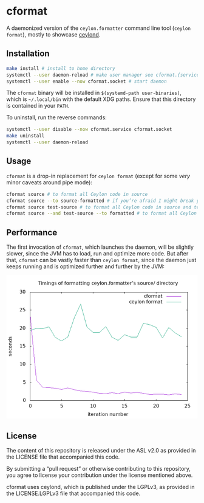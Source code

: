 cformat
=======

A daemonized version of the `ceylon.formatter` command line tool (`ceylon format`),
mostly to showcase [ceylond].

[ceylond]: https://github.com/lucaswerkmeister/ceylond

Installation
------------

```sh
make install # install to home directory
systemctl --user daemon-reload # make user manager see cformat.{service,socket} units
systemctl --user enable --now cformat.socket # start daemon
```

The `cformat` binary will be installed in `$(systemd-path user-binaries)`,
which is `~/.local/bin` with the default XDG paths.
Ensure that this directory is contained in your `PATH`.

To uninstall, run the reverse commands:
```sh
systemctl --user disable --now cformat.service cformat.socket
make uninstall
systemctl --user daemon-reload
```

Usage
-----

`cformat` is a drop-in replacement for `ceylon format` (except for some *very* minor caveats around pipe mode):

```sh
cformat source # to format all Ceylon code in source
cformat source --to source-formatted # if you’re afraid I might break your code – directory structure is preserved
cformat source test-source # to format all Ceylon code in source and test-source
cformat source --and test-source --to formatted # to format all Ceylon code in source and test-source into formatted
```

Performance
-----------

The first invocation of `cformat`, which launches the daemon, will be slightly slower,
since the JVM has to load, run and optimize more code.
But after that, `cformat` can be vastly faster than `ceylon format`,
since the daemon just keeps running and is optimized further and further by the JVM:

![](https://github.com/lucaswerkmeister/cformat/blob/master/benchmark/iterations-25.png)

License
-------

The content of this repository is released under the ASL v2.0
as provided in the LICENSE file that accompanied this code.

By submitting a “pull request” or otherwise contributing to 
this repository, you agree to license your contribution under 
the license mentioned above.

cformat uses ceylond, which is published under the LGPLv3,
as provided in the LICENSE.LGPLv3 file that accompanied this code.
